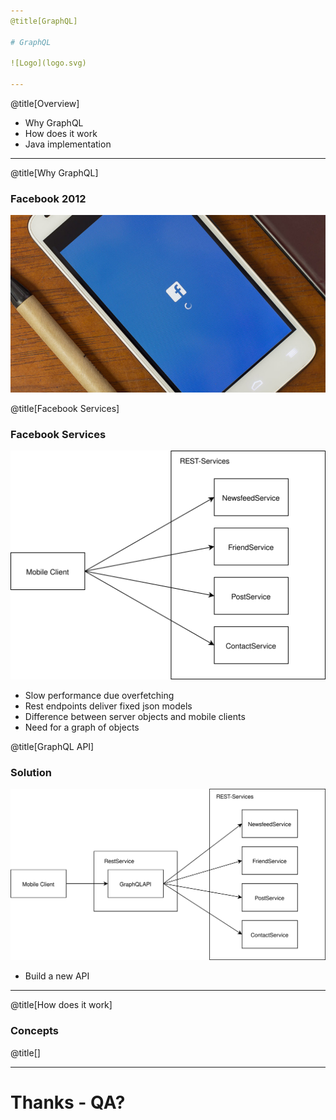 ```yaml
---
@title[GraphQL]

# GraphQL

![Logo](logo.svg)

---
```

@title[Overview]

* Why GraphQL
* How does it work
* Java implementation

---
@title[Why GraphQL]

### Facebook 2012
![facebook](facebook_loading.jpg)




@title[Facebook Services]

### Facebook Services

![architecture](facebook_services.svg)

* Slow performance due overfetching
* Rest endpoints deliver fixed json models
* Difference between server objects and mobile clients
* Need for a graph of objects

@title[GraphQL API]

### Solution

![architecture](facebook_services_new.svg)

* Build a new API

---
@title[How does it work]

### Concepts

@title[]

---

# Thanks - QA?
